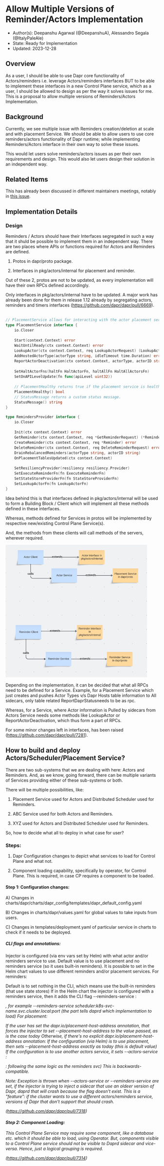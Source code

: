 # Allow Multiple Versions of Reminder/Actors Implementation

* Author(s): Deepanshu Agarwal (@DeepanshuA), Alessandro Segala (@ItalyPaleAle)
* State: Ready for Implementation
* Updated: 2023-12-28

## Overview

As a user, I should be able to use Dapr core functionality of Actors/reminders i.e. leverage Actors/reminders interfaces BUT to be able to implement these interfaces in a new Control Plane service, which as a user, I should be allowed to design as per the way it solves issues for me.
This is a proposal to allow multiple versions of Reminders/Actors Implementation.

## Background

Currently, we see multiple issue with Reminders creation/deletion at scale and with placement Service.
We should be able to allow users to use core reminders/actors functionality of Dapr runtime; while implementing Reminders/Actors interface in their own way to solve these issues.

This would let users solve reminders/actors issues as per their own requirements and design.
This would also let users design their solution in an independent way.

## Related Items

This has already been discussed in different maintainers meetings, notably in [this issue](https://github.com/dapr/dapr/issues/7203).

## Implementation Details

### Design

Reminders / Actors should have their Interfaces segregated in such a way that it shuld be possible to implement them in an independent way.
There are two places where APIs or functions required for Actors and Reminders are defined.

1. Protos in dapr/proto package.

2. Interfaces in pkg/actors/internal for placement and reminder.

Out of these 2, protos are not to be updated, as every implementation will have their own RPCs defined accordingly.

Only interfaces in pkg/actors/internal have to be updated. A major work has already been done for them in release 1.12 already by segregating actors, reminders and timers interfaces (https://github.com/dapr/dapr/pull/6669).

```go

// PlacementService allows for interacting with the actor placement service.
type PlacementService interface {
	io.Closer

	Start(context.Context) error
	WaitUntilReady(ctx context.Context) error
	LookupActor(ctx context.Context, req LookupActorRequest) (LookupActorResponse, error)
	AddHostedActorType(actorType string, idleTimeout time.Duration) error
	ReportActorDeactivation(ctx context.Context, actorType, actorID string) error

	SetHaltActorFns(haltFn HaltActorFn, haltAllFn HaltAllActorsFn)
	SetOnAPILevelUpdate(fn func(apiLevel uint32))

	// PlacementHealthy returns true if the placement service is healthy.
	PlacementHealthy() bool
	// StatusMessage returns a custom status message.
	StatusMessage() string
}

```

```go
type RemindersProvider interface {
	io.Closer

	Init(ctx context.Context) error
	GetReminder(ctx context.Context, req *GetReminderRequest) (*Reminder, error)
	CreateReminder(ctx context.Context, req *Reminder) error
	DeleteReminder(ctx context.Context, req DeleteReminderRequest) error
	DrainRebalancedReminders(actorType string, actorID string)
	OnPlacementTablesUpdated(ctx context.Context)

	SetResiliencyProvider(resiliency resiliency.Provider)
	SetExecuteReminderFn(fn ExecuteReminderFn)
	SetStateStoreProviderFn(fn StateStoreProviderFn)
	SetLookupActorFn(fn LookupActorFn)
}

```
Idea behind this is that interfaces defined in pkg/actors/internal will be used to form a Building Block / Client which will implement all these methods defined in these interfaces.

Whereas, methods defined for Services in protos will be implemented by respective new/existing Control Plane Service(s).

And, the methods from these clients will call methods of the servers, wherever required.

![actors_reminders](./resources/0011-R-multiple_reminders_actors_impl/Actors_Reminders_Interface.png)

Depending on the implementation, it can be decided that what all RPCs need to be defined for a Service. Example, for a Placement Service which just creates and pushes Actor Types v/s Dapr Hosts table information to All sidecars, only table related ReportDaprStatusneeds to be as rpc.

Whereas, for a Service, where Actor information is Pulled by sidecars from Actors Service needs some methods like LookupActor or ReportActorDeactivation, which thus form a part of RPCs.

For some minor changes left in interfaces,  has been raised (https://github.com/dapr/dapr/pull/7281).

## How to build and deploy Actors/Scheduler/Placement Service?

There are two sub-systems that we are dealing with here: Actors and Reminders. And, as we know, going forward, there can be multiple variants of Services providing either of these sub-systems or both.

There will be multiple possibilities, like:

1. Placement Service used for Actors and Distributed Scheduler used for Reminders.

2. ABC Service used for both Actors and Reminders.

3. XYZ used for Actors and Distributed Scheduler used for Reminders.

So, how to decide what all to deploy in what case for user?

### Steps:

1. Dapr Configuration changes to depict what services to load for Control Plane and what not.

2. Component loading capability, specifically by operator, for Control Plane. This is required, in case CP requires a component to be loaded.

#### Step 1: Configuration changes:

A) Changes in charts/dapr/charts/dapr_config/templates/dapr_default_config.yaml

B) Changes in charts/dapr/values.yaml for global values to take inputs from users.

C) Changes in templates/deployment.yaml of particular service in charts to check if it needs to be deployed.

##### CLI flags and annotations:

Injector is configured (via env vars set by Helm) with what actor and/or reminders service to use. Default value is to use placement and no reminders service (so it uses built-in reminders). It is possible to set in the Helm chart values to use different reminders and/or placement services.
For reminders:

Default is to set nothing in the CLI, which means use the built-in reminders (that use state stores)
If in the Helm chart the injector is configured with a reminders service, then it adds the CLI flag --reminders-service <name>:<address>, for example --reminders-service scheduler:k8s-svc-name.svc.cluster.local:port (the <name> part tells daprd which implementation to load)
For placement:

If the user has set the dapr.io/placement-host-address annotation, that forces the injector to set --placement-host-address to the value passed, as is the case today
Otherwise, if there's no explicit dapr.io/placement-host-address annotation:
If the configuration (via Helm) is to use placement, then sets --placement-host-address exactly as today (this is default value)
If the configuration is to use another actors service, it sets --actors-service <name>:<address>:<port> following the same logic as the reminders svc)
This is backwards-compatible.

Note: Exception is thrown when --actors-service or --reminders-service are set, if the injector is trying to inject a sidecar that use an oldeer version of Dapr, daprd that will crash because the flag doesn't exist. This is a "feature": if the cluster wants to use a different actors/reminders service, versions of Dapr that don't support that should crash.

(https://github.com/dapr/dapr/pull/7318)

#### Step 2: Component Loading:

This Control Plane Service may require some component, like a database etc. which it should be able to load, using Operator. But, components visible to a Control Plane service should not be visible to Daprd sidecar and vice-versa.
Hence, just a logical grouping is required.

(https://github.com/dapr/dapr/pull/7314)